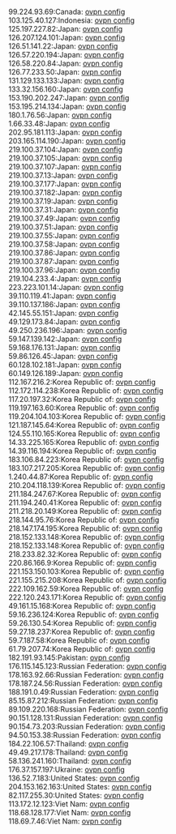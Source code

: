 99.224.93.69:Canada: [ovpn config](vpn/99_224_93_69.ovpn)  
103.125.40.127:Indonesia: [ovpn config](vpn/103_125_40_127.ovpn)  
125.197.227.82:Japan: [ovpn config](vpn/125_197_227_82.ovpn)  
126.207.124.101:Japan: [ovpn config](vpn/126_207_124_101.ovpn)  
126.51.141.22:Japan: [ovpn config](vpn/126_51_141_22.ovpn)  
126.57.220.194:Japan: [ovpn config](vpn/126_57_220_194.ovpn)  
126.58.220.84:Japan: [ovpn config](vpn/126_58_220_84.ovpn)  
126.77.233.50:Japan: [ovpn config](vpn/126_77_233_50.ovpn)  
131.129.133.133:Japan: [ovpn config](vpn/131_129_133_133.ovpn)  
133.32.156.160:Japan: [ovpn config](vpn/133_32_156_160.ovpn)  
153.190.202.247:Japan: [ovpn config](vpn/153_190_202_247.ovpn)  
153.195.214.134:Japan: [ovpn config](vpn/153_195_214_134.ovpn)  
180.1.76.56:Japan: [ovpn config](vpn/180_1_76_56.ovpn)  
1.66.33.48:Japan: [ovpn config](vpn/1_66_33_48.ovpn)  
202.95.181.113:Japan: [ovpn config](vpn/202_95_181_113.ovpn)  
203.165.114.190:Japan: [ovpn config](vpn/203_165_114_190.ovpn)  
219.100.37.104:Japan: [ovpn config](vpn/219_100_37_104.ovpn)  
219.100.37.105:Japan: [ovpn config](vpn/219_100_37_105.ovpn)  
219.100.37.107:Japan: [ovpn config](vpn/219_100_37_107.ovpn)  
219.100.37.13:Japan: [ovpn config](vpn/219_100_37_13.ovpn)  
219.100.37.177:Japan: [ovpn config](vpn/219_100_37_177.ovpn)  
219.100.37.182:Japan: [ovpn config](vpn/219_100_37_182.ovpn)  
219.100.37.19:Japan: [ovpn config](vpn/219_100_37_19.ovpn)  
219.100.37.31:Japan: [ovpn config](vpn/219_100_37_31.ovpn)  
219.100.37.49:Japan: [ovpn config](vpn/219_100_37_49.ovpn)  
219.100.37.51:Japan: [ovpn config](vpn/219_100_37_51.ovpn)  
219.100.37.55:Japan: [ovpn config](vpn/219_100_37_55.ovpn)  
219.100.37.58:Japan: [ovpn config](vpn/219_100_37_58.ovpn)  
219.100.37.86:Japan: [ovpn config](vpn/219_100_37_86.ovpn)  
219.100.37.87:Japan: [ovpn config](vpn/219_100_37_87.ovpn)  
219.100.37.96:Japan: [ovpn config](vpn/219_100_37_96.ovpn)  
219.104.233.4:Japan: [ovpn config](vpn/219_104_233_4.ovpn)  
223.223.101.14:Japan: [ovpn config](vpn/223_223_101_14.ovpn)  
39.110.119.41:Japan: [ovpn config](vpn/39_110_119_41.ovpn)  
39.110.137.186:Japan: [ovpn config](vpn/39_110_137_186.ovpn)  
42.145.55.151:Japan: [ovpn config](vpn/42_145_55_151.ovpn)  
49.129.173.84:Japan: [ovpn config](vpn/49_129_173_84.ovpn)  
49.250.236.196:Japan: [ovpn config](vpn/49_250_236_196.ovpn)  
59.147.139.142:Japan: [ovpn config](vpn/59_147_139_142.ovpn)  
59.168.176.131:Japan: [ovpn config](vpn/59_168_176_131.ovpn)  
59.86.126.45:Japan: [ovpn config](vpn/59_86_126_45.ovpn)  
60.128.102.181:Japan: [ovpn config](vpn/60_128_102_181.ovpn)  
60.149.126.189:Japan: [ovpn config](vpn/60_149_126_189.ovpn)  
112.167.216.2:Korea Republic of: [ovpn config](vpn/112_167_216_2.ovpn)  
112.172.114.238:Korea Republic of: [ovpn config](vpn/112_172_114_238.ovpn)  
117.20.197.32:Korea Republic of: [ovpn config](vpn/117_20_197_32.ovpn)  
119.197.163.60:Korea Republic of: [ovpn config](vpn/119_197_163_60.ovpn)  
119.204.104.103:Korea Republic of: [ovpn config](vpn/119_204_104_103.ovpn)  
121.187.145.64:Korea Republic of: [ovpn config](vpn/121_187_145_64.ovpn)  
124.55.110.165:Korea Republic of: [ovpn config](vpn/124_55_110_165.ovpn)  
14.33.225.165:Korea Republic of: [ovpn config](vpn/14_33_225_165.ovpn)  
14.39.116.194:Korea Republic of: [ovpn config](vpn/14_39_116_194.ovpn)  
183.106.84.223:Korea Republic of: [ovpn config](vpn/183_106_84_223.ovpn)  
183.107.217.205:Korea Republic of: [ovpn config](vpn/183_107_217_205.ovpn)  
1.240.44.87:Korea Republic of: [ovpn config](vpn/1_240_44_87.ovpn)  
210.204.118.139:Korea Republic of: [ovpn config](vpn/210_204_118_139.ovpn)  
211.184.247.67:Korea Republic of: [ovpn config](vpn/211_184_247_67.ovpn)  
211.194.240.41:Korea Republic of: [ovpn config](vpn/211_194_240_41.ovpn)  
211.218.20.149:Korea Republic of: [ovpn config](vpn/211_218_20_149.ovpn)  
218.144.95.76:Korea Republic of: [ovpn config](vpn/218_144_95_76.ovpn)  
218.147.174.195:Korea Republic of: [ovpn config](vpn/218_147_174_195.ovpn)  
218.152.133.148:Korea Republic of: [ovpn config](vpn/218_152_133_148.ovpn)  
218.152.133.148:Korea Republic of: [ovpn config](vpn/218_152_133_148.ovpn)  
218.233.82.32:Korea Republic of: [ovpn config](vpn/218_233_82_32.ovpn)  
220.86.166.9:Korea Republic of: [ovpn config](vpn/220_86_166_9.ovpn)  
221.153.150.103:Korea Republic of: [ovpn config](vpn/221_153_150_103.ovpn)  
221.155.215.208:Korea Republic of: [ovpn config](vpn/221_155_215_208.ovpn)  
222.109.162.59:Korea Republic of: [ovpn config](vpn/222_109_162_59.ovpn)  
222.120.243.171:Korea Republic of: [ovpn config](vpn/222_120_243_171.ovpn)  
49.161.15.168:Korea Republic of: [ovpn config](vpn/49_161_15_168.ovpn)  
59.16.236.124:Korea Republic of: [ovpn config](vpn/59_16_236_124.ovpn)  
59.26.130.54:Korea Republic of: [ovpn config](vpn/59_26_130_54.ovpn)  
59.27.18.237:Korea Republic of: [ovpn config](vpn/59_27_18_237.ovpn)  
59.7.187.58:Korea Republic of: [ovpn config](vpn/59_7_187_58.ovpn)  
61.79.207.74:Korea Republic of: [ovpn config](vpn/61_79_207_74.ovpn)  
182.191.93.145:Pakistan: [ovpn config](vpn/182_191_93_145.ovpn)  
176.115.145.123:Russian Federation: [ovpn config](vpn/176_115_145_123.ovpn)  
178.163.92.66:Russian Federation: [ovpn config](vpn/178_163_92_66.ovpn)  
178.187.24.56:Russian Federation: [ovpn config](vpn/178_187_24_56.ovpn)  
188.191.0.49:Russian Federation: [ovpn config](vpn/188_191_0_49.ovpn)  
85.15.87.212:Russian Federation: [ovpn config](vpn/85_15_87_212.ovpn)  
89.109.220.168:Russian Federation: [ovpn config](vpn/89_109_220_168.ovpn)  
90.151.128.131:Russian Federation: [ovpn config](vpn/90_151_128_131.ovpn)  
90.154.73.203:Russian Federation: [ovpn config](vpn/90_154_73_203.ovpn)  
94.50.153.38:Russian Federation: [ovpn config](vpn/94_50_153_38.ovpn)  
184.22.106.57:Thailand: [ovpn config](vpn/184_22_106_57.ovpn)  
49.49.217.178:Thailand: [ovpn config](vpn/49_49_217_178.ovpn)  
58.136.241.160:Thailand: [ovpn config](vpn/58_136_241_160.ovpn)  
176.37.157.197:Ukraine: [ovpn config](vpn/176_37_157_197.ovpn)  
136.52.7.183:United States: [ovpn config](vpn/136_52_7_183.ovpn)  
204.153.162.163:United States: [ovpn config](vpn/204_153_162_163.ovpn)  
82.117.255.30:United States: [ovpn config](vpn/82_117_255_30.ovpn)  
113.172.12.123:Viet Nam: [ovpn config](vpn/113_172_12_123.ovpn)  
118.68.128.177:Viet Nam: [ovpn config](vpn/118_68_128_177.ovpn)  
118.69.7.46:Viet Nam: [ovpn config](vpn/118_69_7_46.ovpn)  
